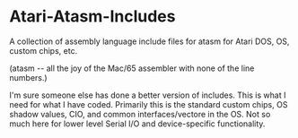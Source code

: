 # Atari-Atasm-Includes
A collection of assembly language include files for atasm for Atari DOS, OS, custom chips, etc.

(atasm -- all the joy of the Mac/65 assembler with none of the line numbers.)

I'm sure someone else has done a better version of includes.  This is what I need for what I have coded.  Primarily this is the standard custom chips, OS shadow values, CIO, and common interfaces/vectore in the OS.  Not so much here for lower level Serial I/O and device-specific functionality.
